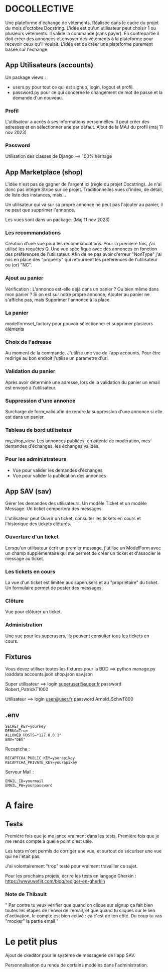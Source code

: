 # DOCOLLECTIVE

Une plateforme d'échange de vêtements. Réalisée dans le cadre du projet du mois d'octobre Docstring.
L'idée est qu'un utilisateur peut choisir 1 ou plusieurs vêtements. Il valide la commande (sans payer). En contrepartie
il doit créer des annonces et envoyer des vêtements à la plateforme pour recevoir ceux qu'il voulait. L'idée est de
créer une plateforme purement basée sur l'échange.

## App Utilisateurs (accounts)

Un package views :

- users.py pour tout ce qui est signup, login, logout et profil.
- password.py pour ce qui concerne le changement de mot de passe et la demande d'un nouveau.

### Profil

L'utilisateur a accès à ses informations personnelles. Il peut créer des adresses et en sélectionner une par défaut.
Ajout de la MAJ du profil (maj 11 nov 2023)

### Password

Utilisation des classes de Django ==> 100% héritage

## App Marketplace (shop)

L'idée n'est pas de gagner de l'argent ici (règle du projet Docstring). Je n'ai donc pas intégré Stripe sur ce projet.
Traditionnelles vues d'index, de détail, de liste des instances, mais...

Un utilisateur qui va sur sa propre annonce ne peut pas l'ajouter au panier, il ne peut que supprimer l'annonce.

Les vues sont dans un package. (Maj 11 nov 2023)

### Les recommandations

Création d'une vue pour les recommandations. Pour la première fois, j'ai utilisé les requêtes Q.
Une vue spécifique avec des annonces en fonction des préférences de l'utilisateur.
Afin de ne pas avoir d'erreur "NonType" j'ai mis en place des "property" qui retournent les préférences de l'utilisateur
ou (or) "NC".

### Ajout au panier

Vérification : L'annonce est-elle déjà dans un panier ? Ou bien même dans mon panier ?
Si on est sur notre propre annonce, Ajouter au panier ne s'affiche pas, mais Supprimer l'annonce à la place.

### La panier

modelformset_factory pour pouvoir sélectionner et supprimer plusieurs éléments

### Choix de l'adresse

Au moment de la commande. J'utilise une vue de l'app accounts. Pour être redirigé au bon endroit j'utilise un paramètre
d'url.

### Validation du panier

Après avoir déterminé une adresse, lors de la validation du panier un email est envoyé à l'utilisateur.

### Suppression d'une annonce

Surcharge de form_valid afin de rendre la suppression d'une annonce si elle est dans un panier.

### Tableau de bord utilisateur

my_shop_view. Les annonces publiées, en attente de modération, mes demandes d'échanges, les échanges validés.

### Pour les administrateurs

- Vue pour valider les demandes d'échanges
- Vue pour valider la publication des annonces

## App SAV (sav)

Gérer les demandes des utilisateurs.
Un modèle Ticket et un modèle Message. Un ticket comportera des messages.

L'utilisateur peut Ouvrir un ticket, consulter les tickets en cours et l'historique des tickets clôturés.

### Ouverture d'un ticket

Lorsqu'un utilisateur écrit un premier message, j'utilise un ModelForm avec un champ supplémentaire qui me permet de
créer un ticket et d'associer le message au ticket.

### Les tickets en cours

La vue d'un ticket est limitée aux superusers et au "propriétaire" du ticket. Un formulaire permet de poster des
messages.

### Clôture

Vue pour clôturer un ticket.

### Administration

Une vue pour les superusers, ils peuvent consulter tous les tickets en cours.

## Fixtures

Vous devez utiliser toutes les fixtures pour la BDD ==> python manage.py loaddata accounts.json shop.json sav.json

Super utilisateur ==> login superuser@super.fr password Robert_PatrickT1000

Utilisateur ==> login user@user.fr password Arnold_SchwT800

## .env

```
SECRET_KEY=yourkey
DEBUG=True
ALLOWED_HOSTS="127.0.0.1"
ENV="DEV"
```

Recaptcha :

```
RECAPTCHA_PUBLIC_KEY=yourapikey
RECAPTCHA_PRIVATE_KEY=yourapikey
```

Serveur Mail :

```
EMAIL_ID=yourmail
EMAIL_PW=yourpassword
```

# A faire

## Tests

Première fois que je me lance vraiment dans les tests. Première fois que je me rends compte à quelle point c'est utile.

Les tests m'ont permis de corriger une vue, et surtout de sécuriser une vue qui ne l'était pas.

J'ai volontairement "trop" testé pour vraiment travailler ce sujet.

Pour les prochains projets, écrire les tests en langage Gherkin : https://www.wefiit.com/blog/rediger-en-gherkin

### Note de Thibault

"
Par contre tu veux vérifier que quand on clique sur signup ça fait bien toutes les étapes de l'envoi de l'email, et que
quand tu cliques sur le lien d'activation, le compte est bien activé : ça c'est de ton côté. Du coup tu vas "mocker" la
partie email
"

# Le petit plus

Ajout de ckeditor pour le système de messagerie de l'app SAV.

Personnalisation du rendu de certains modèles dans l'administration.